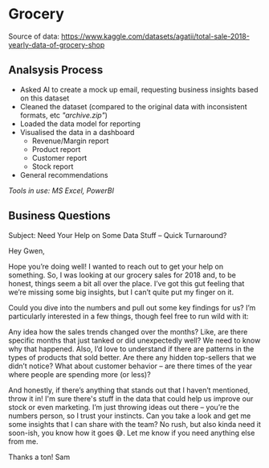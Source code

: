 # Grocery

Source of data: https://www.kaggle.com/datasets/agatii/total-sale-2018-yearly-data-of-grocery-shop

## Analsysis Process

- Asked AI to create a mock up email, requesting business insights based on this dataset
- Cleaned the dataset (compared to the original data with inconsistent formats, etc _"archive.zip"_)
- Loaded the data model for reporting
- Visualised the data in a dashboard
    * Revenue/Margin report 
    * Product report
    * Customer report
    * Stock report   
- General recommendations

_Tools in use: MS Excel, PowerBI_

## Business Questions

Subject: Need Your Help on Some Data Stuff – Quick Turnaround?

Hey Gwen,

Hope you’re doing well! I wanted to reach out to get your help on something. So, I was looking at our grocery sales for 2018 and, to be honest, things seem a bit all over the place. I’ve got this gut feeling that we’re missing some big insights, but I can’t quite put my finger on it.

Could you dive into the numbers and pull out some key findings for us? I’m particularly interested in a few things, though feel free to run wild with it:

Any idea how the sales trends changed over the months? Like, are there specific months that just tanked or did unexpectedly well? We need to know why that happened. Also, I’d love to understand if there are patterns in the types of products that sold better. Are there any hidden top-sellers that we didn’t notice? What about customer behavior – are there times of the year where people are spending more (or less)?

And honestly, if there’s anything that stands out that I haven’t mentioned, throw it in! I'm sure there's stuff in the data that could help us improve our stock or even marketing.
I’m just throwing ideas out there – you’re the numbers person, so I trust your instincts. Can you take a look and get me some insights that I can share with the team? No rush, but also kinda need it soon-ish, you know how it goes 😅. Let me know if you need anything else from me.

Thanks a ton!
Sam



